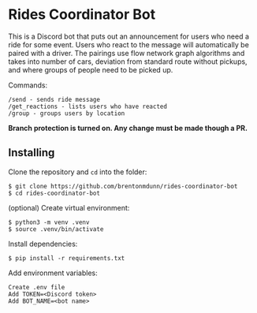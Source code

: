 # Rides Coordinator Bot

This is a Discord bot that puts out an announcement for users who need a ride for some event. Users who react to the message will automatically be paired with a driver. The pairings use flow network graph algorithms and takes into number of cars, deviation from standard route without pickups, and where groups of people need to be picked up.

Commands:
```
/send - sends ride message
/get_reactions - lists users who have reacted
/group - groups users by location
```

**Branch protection is turned on. Any change must be made though a PR.**

## Installing
Clone the repository and `cd` into the folder:
```
$ git clone https://github.com/brentonmdunn/rides-coordinator-bot
$ cd rides-coordinator-bot
```

(optional) Create virtual environment:
```
$ python3 -m venv .venv
$ source .venv/bin/activate
```

Install dependencies:
```
$ pip install -r requirements.txt
```

Add environment variables:
```
Create .env file
Add TOKEN=<Discord token>
Add BOT_NAME=<bot name>
```
